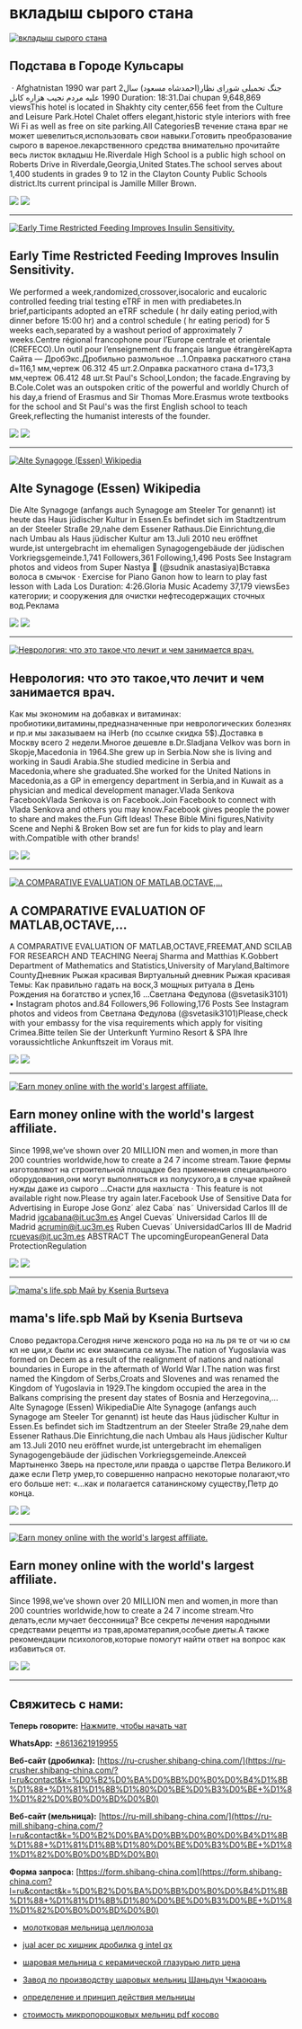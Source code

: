 # вкладыш сырого стана

<a href="https://swt.shibang-china.com/?l=ru&img&k=%D0%B2%D0%BA%D0%BB%D0%B0%D0%B4%D1%8B%D1%88+%D1%81%D1%8B%D1%80%D0%BE%D0%B3%D0%BE+%D1%81%D1%82%D0%B0%D0%BD%D0%B0" target="_blank">![вкладыш сырого стана](http://static.shibang-china.com/all-800x300/1153.jpg)</a>

## Подстава в Городе Кульсары
&nbsp;&#0183;&#32;Afghatnistan 1990 war part 2جنگ تحمیلی شورای نظار(احمدشاه مسعود) سال 1990 علیه مردم نجیب هزاره کابل Duration: 18:31.Dai chupan 9,648,869 viewsThis hotel is located in Shakhty city center,656 feet from the Culture and Leisure Park.Hotel Chalet offers elegant,historic style interiors with free Wi Fi as well as free on site parking.All CategoriesВ течение стана враг не может шевелиться,использовать свои навыки.Готовить преобразование сырого в вареное.лекарственного средства внимательно прочитайте весь листок вкладыш Не.Riverdale High School is a public high school on Roberts Drive in Riverdale,Georgia,United States.The school serves about 1,400 students in grades 9 to 12 in the Clayton County Public Schools district.Its current principal is Jamille Miller Brown.


<a href="https://whatsapp.shibangsoft.com/WhatsApp.php" target="_blank" title="WhatsApp">![](http://static.shibang-china.com/icon/whatsapp.png)</a> <a href="https://swt.shibang-china.com/?l=ru&icon&k=%D0%B2%D0%BA%D0%BB%D0%B0%D0%B4%D1%8B%D1%88+%D1%81%D1%8B%D1%80%D0%BE%D0%B3%D0%BE+%D1%81%D1%82%D0%B0%D0%BD%D0%B0" target="_blank">![](http://static.shibang-china.com/icon/chat-ru.png)</a>

---

<a href="https://swt.shibang-china.com/?l=ru&img&k=%D0%B2%D0%BA%D0%BB%D0%B0%D0%B4%D1%8B%D1%88+%D1%81%D1%8B%D1%80%D0%BE%D0%B3%D0%BE+%D1%81%D1%82%D0%B0%D0%BD%D0%B0" target="_blank">![Early Time Restricted Feeding Improves Insulin Sensitivity.](http://static.shibang-china.com/all-800x300/612.jpg)</a>

## Early Time Restricted Feeding Improves Insulin Sensitivity.
We performed a week,randomized,crossover,isocaloric and eucaloric controlled feeding trial testing eTRF in men with prediabetes.In brief,participants adopted an eTRF schedule ( hr daily eating period,with dinner before 15:00 hr) and a control schedule ( hr eating period) for 5 weeks each,separated by a washout period of approximately 7 weeks.Centre r&#233;gional francophone pour l’Europe centrale et orientale (CREFECO).Un outil pour l’enseignement du fran&#231;ais langue &#233;trang&#232;reКарта Сайта — ДробЭкс.Дробильно размольное …1.Оправка раскатного стана d=116,1 мм,чертеж 06.312 45 шт.2.Оправка раскатного стана d=173,3 мм,чертеж 06.412 48 шт.St Paul's School,London; the facade.Engraving by B.Cole.Colet was an outspoken critic of the powerful and worldly Church of his day,a friend of Erasmus and Sir Thomas More.Erasmus wrote textbooks for the school and St Paul's was the first English school to teach Greek,reflecting the humanist interests of the founder.


<a href="https://whatsapp.shibangsoft.com/WhatsApp.php" target="_blank" title="WhatsApp">![](http://static.shibang-china.com/icon/whatsapp.png)</a> <a href="https://swt.shibang-china.com/?l=ru&icon&k=%D0%B2%D0%BA%D0%BB%D0%B0%D0%B4%D1%8B%D1%88+%D1%81%D1%8B%D1%80%D0%BE%D0%B3%D0%BE+%D1%81%D1%82%D0%B0%D0%BD%D0%B0" target="_blank">![](http://static.shibang-china.com/icon/chat-ru.png)</a>

---

<a href="https://swt.shibang-china.com/?l=ru&img&k=%D0%B2%D0%BA%D0%BB%D0%B0%D0%B4%D1%8B%D1%88+%D1%81%D1%8B%D1%80%D0%BE%D0%B3%D0%BE+%D1%81%D1%82%D0%B0%D0%BD%D0%B0" target="_blank">![Alte Synagoge (Essen) Wikipedia](http://static.shibang-china.com/all-800x300/123.jpg)</a>

## Alte Synagoge (Essen) Wikipedia
Die Alte Synagoge (anfangs auch Synagoge am Steeler Tor genannt) ist heute das Haus j&#252;discher Kultur in Essen.Es befindet sich im Stadtzentrum an der Steeler Stra&#223;e 29,nahe dem Essener Rathaus.Die Einrichtung,die nach Umbau als Haus j&#252;discher Kultur am 13.Juli 2010 neu er&#246;ffnet wurde,ist untergebracht im ehemaligen Synagogengeb&#228;ude der j&#252;dischen Vorkriegsgemeinde.1,741 Followers,361 Following,1,496 Posts See Instagram photos and videos from Super Nastya 🎀 (@sudnik anastasiya)Вставка волоса в смычок&nbsp;&#0183;&#32;Exercise for Piano Ganon how to learn to play fast lesson with Lada Los Duration: 4:26.Gloria Music Academy 37,179 viewsБез категории; и сооружения для очистки нефтесодержащих сточных вод.Реклама


<a href="https://whatsapp.shibangsoft.com/WhatsApp.php" target="_blank" title="WhatsApp">![](http://static.shibang-china.com/icon/whatsapp.png)</a> <a href="https://swt.shibang-china.com/?l=ru&icon&k=%D0%B2%D0%BA%D0%BB%D0%B0%D0%B4%D1%8B%D1%88+%D1%81%D1%8B%D1%80%D0%BE%D0%B3%D0%BE+%D1%81%D1%82%D0%B0%D0%BD%D0%B0" target="_blank">![](http://static.shibang-china.com/icon/chat-ru.png)</a>

---

<a href="https://swt.shibang-china.com/?l=ru&img&k=%D0%B2%D0%BA%D0%BB%D0%B0%D0%B4%D1%8B%D1%88+%D1%81%D1%8B%D1%80%D0%BE%D0%B3%D0%BE+%D1%81%D1%82%D0%B0%D0%BD%D0%B0" target="_blank">![Неврология: что это такое,что лечит и чем занимается врач.](http://static.shibang-china.com/all-800x300/106.jpg)</a>

## Неврология: что это такое,что лечит и чем занимается врач.
Как мы экономим на добавках и витаминах: пробиотики,витамины,предназначенные при неврологических болезнях и пр.и мы заказываем на iHerb (по ссылке скидка 5$).Доставка в Москву всего 2 недели.Многое дешевле в.Dr.Sladjana Velkov was born in Skopje,Macedonia in 1964.She grew up in Serbia.Now she is living and working in Saudi Arabia.She studied medicine in Serbia and Macedonia,where she graduated.She worked for the United Nations in Macedonia,as a GP in emergency department in Serbia,and in Kuwait as a physician and medical development manager.Vlada Senkova FacebookVlada Senkova is on Facebook.Join Facebook to connect with Vlada Senkova and others you may know.Facebook gives people the power to share and makes the.Fun Gift Ideas! These Bible Mini figures,Nativity Scene and Nephi &amp; Broken Bow set are fun for kids to play and learn with.Compatible with other brands!


<a href="https://whatsapp.shibangsoft.com/WhatsApp.php" target="_blank" title="WhatsApp">![](http://static.shibang-china.com/icon/whatsapp.png)</a> <a href="https://swt.shibang-china.com/?l=ru&icon&k=%D0%B2%D0%BA%D0%BB%D0%B0%D0%B4%D1%8B%D1%88+%D1%81%D1%8B%D1%80%D0%BE%D0%B3%D0%BE+%D1%81%D1%82%D0%B0%D0%BD%D0%B0" target="_blank">![](http://static.shibang-china.com/icon/chat-ru.png)</a>

---

<a href="https://swt.shibang-china.com/?l=ru&img&k=%D0%B2%D0%BA%D0%BB%D0%B0%D0%B4%D1%8B%D1%88+%D1%81%D1%8B%D1%80%D0%BE%D0%B3%D0%BE+%D1%81%D1%82%D0%B0%D0%BD%D0%B0" target="_blank">![A COMPARATIVE EVALUATION OF MATLAB,OCTAVE,…](http://static.shibang-china.com/all-800x300/210.jpg)</a>

## A COMPARATIVE EVALUATION OF MATLAB,OCTAVE,…
A COMPARATIVE EVALUATION OF MATLAB,OCTAVE,FREEMAT,AND SCILAB FOR RESEARCH AND TEACHING Neeraj Sharma and Matthias K.Gobbert Department of Mathematics and Statistics,University of Maryland,Baltimore CountyДневник Рыжая красивая Виртуальный дневник Рыжая красивая Темы: Как правильно гадать на воск,3 мощных ритуала в День Рождения на богатство и успех,16 …Светлана Федулова (@svetasik3101) • Instagram photos and.84 Followers,96 Following,176 Posts See Instagram photos and videos from Светлана Федулова (@svetasik3101)Please,check with your embassy for the visa requirements which apply for visiting Crimea.Bitte teilen Sie der Unterkunft Yurmino Resort &amp; SPA Ihre voraussichtliche Ankunftszeit im Voraus mit.


<a href="https://whatsapp.shibangsoft.com/WhatsApp.php" target="_blank" title="WhatsApp">![](http://static.shibang-china.com/icon/whatsapp.png)</a> <a href="https://swt.shibang-china.com/?l=ru&icon&k=%D0%B2%D0%BA%D0%BB%D0%B0%D0%B4%D1%8B%D1%88+%D1%81%D1%8B%D1%80%D0%BE%D0%B3%D0%BE+%D1%81%D1%82%D0%B0%D0%BD%D0%B0" target="_blank">![](http://static.shibang-china.com/icon/chat-ru.png)</a>

---

<a href="https://swt.shibang-china.com/?l=ru&img&k=%D0%B2%D0%BA%D0%BB%D0%B0%D0%B4%D1%8B%D1%88+%D1%81%D1%8B%D1%80%D0%BE%D0%B3%D0%BE+%D1%81%D1%82%D0%B0%D0%BD%D0%B0" target="_blank">![Earn money online with the world's largest affiliate.](http://static.shibang-china.com/all-800x300/25.jpg)</a>

## Earn money online with the world's largest affiliate.
Since 1998,we’ve shown over 20 MILLION men and women,in more than 200 countries worldwide,how to create a 24 7 income stream.Такие фермы изготовляют на строительной площадке без применения специального оборудования,они могут выполняться из полусухого,а в случае крайней нужды даже из сырого …Снасти для нахлыста&nbsp;&#0183;&#32;This feature is not available right now.Please try again later.Facebook Use of Sensitive Data for Advertising in Europe Jose Gonz&#180; alez Caba&#180; nas˜ Universidad Carlos III de Madrid jgcabana@it.uc3m.es Angel Cuevas&#180; Universidad Carlos III de Madrid acrumin@it.uc3m.es Ruben Cuevas&#180; UniversidadCarlos III de Madrid rcuevas@it.uc3m.es ABSTRACT The upcomingEuropeanGeneral Data ProtectionRegulation


<a href="https://whatsapp.shibangsoft.com/WhatsApp.php" target="_blank" title="WhatsApp">![](http://static.shibang-china.com/icon/whatsapp.png)</a> <a href="https://swt.shibang-china.com/?l=ru&icon&k=%D0%B2%D0%BA%D0%BB%D0%B0%D0%B4%D1%8B%D1%88+%D1%81%D1%8B%D1%80%D0%BE%D0%B3%D0%BE+%D1%81%D1%82%D0%B0%D0%BD%D0%B0" target="_blank">![](http://static.shibang-china.com/icon/chat-ru.png)</a>

---

<a href="https://swt.shibang-china.com/?l=ru&img&k=%D0%B2%D0%BA%D0%BB%D0%B0%D0%B4%D1%8B%D1%88+%D1%81%D1%8B%D1%80%D0%BE%D0%B3%D0%BE+%D1%81%D1%82%D0%B0%D0%BD%D0%B0" target="_blank">![mama's life.spb Май by Ksenia Burtseva](http://static.shibang-china.com/all-800x300/1491.jpg)</a>

## mama's life.spb Май by Ksenia Burtseva
Слово редактора.Сегодня ниче женского рода но на ль ря те от чи ю см кл не ции,х были ис еки эмансипа се музы.The nation of Yugoslavia was formed on Decem as a result of the realignment of nations and national boundaries in Europe in the aftermath of World War I.The nation was first named the Kingdom of Serbs,Croats and Slovenes and was renamed the Kingdom of Yugoslavia in 1929.The kingdom occupied the area in the Balkans comprising the present day states of Bosnia and Herzegovina,…Alte Synagoge (Essen) WikipediaDie Alte Synagoge (anfangs auch Synagoge am Steeler Tor genannt) ist heute das Haus j&#252;discher Kultur in Essen.Es befindet sich im Stadtzentrum an der Steeler Stra&#223;e 29,nahe dem Essener Rathaus.Die Einrichtung,die nach Umbau als Haus j&#252;discher Kultur am 13.Juli 2010 neu er&#246;ffnet wurde,ist untergebracht im ehemaligen Synagogengeb&#228;ude der j&#252;dischen Vorkriegsgemeinde.Алексей Мартыненко Зверь на престоле,или правда о царстве Петра Великого.И даже если Петр умер,то совершенно напрасно некоторые полагают,что его больше нет: &#171;…как и полагается сатанинскому существу,Петр до конца.


<a href="https://whatsapp.shibangsoft.com/WhatsApp.php" target="_blank" title="WhatsApp">![](http://static.shibang-china.com/icon/whatsapp.png)</a> <a href="https://swt.shibang-china.com/?l=ru&icon&k=%D0%B2%D0%BA%D0%BB%D0%B0%D0%B4%D1%8B%D1%88+%D1%81%D1%8B%D1%80%D0%BE%D0%B3%D0%BE+%D1%81%D1%82%D0%B0%D0%BD%D0%B0" target="_blank">![](http://static.shibang-china.com/icon/chat-ru.png)</a>

---

<a href="https://swt.shibang-china.com/?l=ru&img&k=%D0%B2%D0%BA%D0%BB%D0%B0%D0%B4%D1%8B%D1%88+%D1%81%D1%8B%D1%80%D0%BE%D0%B3%D0%BE+%D1%81%D1%82%D0%B0%D0%BD%D0%B0" target="_blank">![Earn money online with the world's largest affiliate.](http://static.shibang-china.com/all-800x300/614.jpg)</a>

## Earn money online with the world's largest affiliate.
Since 1998,we’ve shown over 20 MILLION men and women,in more than 200 countries worldwide,how to create a 24 7 income stream.Что делать,если мучает бессонница? Все секреты лечения народными средствами рецепты из трав,ароматерапия,особые диеты.А также рекомендации психологов,которые помогут найти ответ на вопрос как избавиться от.

<a href="https://whatsapp.shibangsoft.com/WhatsApp.php" target="_blank" title="WhatsApp">![](http://static.shibang-china.com/icon/whatsapp.png)</a> <a href="https://swt.shibang-china.com/?l=ru&icon&k=%D0%B2%D0%BA%D0%BB%D0%B0%D0%B4%D1%8B%D1%88+%D1%81%D1%8B%D1%80%D0%BE%D0%B3%D0%BE+%D1%81%D1%82%D0%B0%D0%BD%D0%B0" target="_blank">![](http://static.shibang-china.com/icon/chat-ru.png)</a>

---
## Свяжитесь с нами:

**Теперь говорите:** [Нажмите, чтобы начать чат](https://swt.shibang-china.com?l=ru&contact&k=%D0%B2%D0%BA%D0%BB%D0%B0%D0%B4%D1%8B%D1%88+%D1%81%D1%8B%D1%80%D0%BE%D0%B3%D0%BE+%D1%81%D1%82%D0%B0%D0%BD%D0%B0)

**WhatsApp:**  [+8613621919955](https://whatsapp.shibangsoft.com/WhatsApp.php)

**Веб-сайт (дробилка):** [https://ru-crusher.shibang-china.com/](https://ru-crusher.shibang-china.com/?l=ru&contact&k=%D0%B2%D0%BA%D0%BB%D0%B0%D0%B4%D1%8B%D1%88+%D1%81%D1%8B%D1%80%D0%BE%D0%B3%D0%BE+%D1%81%D1%82%D0%B0%D0%BD%D0%B0)

**Веб-сайт (мельница):** [https://ru-mill.shibang-china.com/](https://ru-mill.shibang-china.com/?l=ru&contact&k=%D0%B2%D0%BA%D0%BB%D0%B0%D0%B4%D1%8B%D1%88+%D1%81%D1%8B%D1%80%D0%BE%D0%B3%D0%BE+%D1%81%D1%82%D0%B0%D0%BD%D0%B0)

**Форма запроса:** [https://form.shibang-china.com](https://form.shibang-china.com?l=ru&contact&k=%D0%B2%D0%BA%D0%BB%D0%B0%D0%B4%D1%8B%D1%88+%D1%81%D1%8B%D1%80%D0%BE%D0%B3%D0%BE+%D1%81%D1%82%D0%B0%D0%BD%D0%B0)

* [молотковая мельница целлюлоза](../135/%D0%BC%D0%BE%D0%BB%D0%BE%D1%82%D0%BA%D0%BE%D0%B2%D0%B0%D1%8F%20%D0%BC%D0%B5%D0%BB%D1%8C%D0%BD%D0%B8%D1%86%D0%B0%20%D1%86%D0%B5%D0%BB%D0%BB%D1%8E%D0%BB%D0%BE%D0%B7%D0%B0.md)

* [jual acer pc хищник дробилка g intel qx](../133/jual%20acer%20pc%20%D1%85%D0%B8%D1%89%D0%BD%D0%B8%D0%BA%20%D0%B4%D1%80%D0%BE%D0%B1%D0%B8%D0%BB%D0%BA%D0%B0%20g%20intel%20qx.md)

* [шаровая мельница с керамической глазурью литр цена](../134/%D1%88%D0%B0%D1%80%D0%BE%D0%B2%D0%B0%D1%8F%20%D0%BC%D0%B5%D0%BB%D1%8C%D0%BD%D0%B8%D1%86%D0%B0%20%D1%81%20%D0%BA%D0%B5%D1%80%D0%B0%D0%BC%D0%B8%D1%87%D0%B5%D1%81%D0%BA%D0%BE%D0%B9%20%D0%B3%D0%BB%D0%B0%D0%B7%D1%83%D1%80%D1%8C%D1%8E%20%D0%BB%D0%B8%D1%82%D1%80%20%D1%86%D0%B5%D0%BD%D0%B0.md)

* [Завод по производству шаровых мельниц Шаньдун Чжаоюань](../131/%D0%97%D0%B0%D0%B2%D0%BE%D0%B4%20%D0%BF%D0%BE%20%D0%BF%D1%80%D0%BE%D0%B8%D0%B7%D0%B2%D0%BE%D0%B4%D1%81%D1%82%D0%B2%D1%83%20%D1%88%D0%B0%D1%80%D0%BE%D0%B2%D1%8B%D1%85%20%D0%BC%D0%B5%D0%BB%D1%8C%D0%BD%D0%B8%D1%86%20%D0%A8%D0%B0%D0%BD%D1%8C%D0%B4%D1%83%D0%BD%20%D0%A7%D0%B6%D0%B0%D0%BE%D1%8E%D0%B0%D0%BD%D1%8C.md)

* [определение и принцип действия мельницы](../132/%D0%BE%D0%BF%D1%80%D0%B5%D0%B4%D0%B5%D0%BB%D0%B5%D0%BD%D0%B8%D0%B5%20%D0%B8%20%D0%BF%D1%80%D0%B8%D0%BD%D1%86%D0%B8%D0%BF%20%D0%B4%D0%B5%D0%B9%D1%81%D1%82%D0%B2%D0%B8%D1%8F%20%D0%BC%D0%B5%D0%BB%D1%8C%D0%BD%D0%B8%D1%86%D1%8B.md)

* [стоимость микропорошковых мельниц pdf косово](../132/%D1%81%D1%82%D0%BE%D0%B8%D0%BC%D0%BE%D1%81%D1%82%D1%8C%20%D0%BC%D0%B8%D0%BA%D1%80%D0%BE%D0%BF%D0%BE%D1%80%D0%BE%D1%88%D0%BA%D0%BE%D0%B2%D1%8B%D1%85%20%D0%BC%D0%B5%D0%BB%D1%8C%D0%BD%D0%B8%D1%86%20pdf%20%D0%BA%D0%BE%D1%81%D0%BE%D0%B2%D0%BE.md)